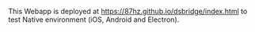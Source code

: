 This Webapp is deployed at https://87hz.github.io/dsbridge/index.html to test Native environment (iOS, Android and Electron).
